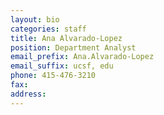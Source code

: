 ```yaml
---
layout: bio
categories: staff
title: Ana Alvarado-Lopez
position: Department Analyst
email_prefix: Ana.Alvarado-Lopez
email_suffix: ucsf, edu
phone: 415-476-3210
fax: 
address: 
---
```


